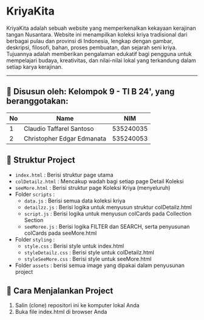# KriyaKita

KriyaKita adalah sebuah website yang memperkenalkan kekayaan kerajinan tangan Nusantara. Website ini menampilkan koleksi kriya tradisional dari berbagai pulau dan provinsi di Indonesia, 
lengkap dengan gambar, deskripsi, filosofi, bahan, proses pembuatan, dan sejarah seni kriya. Tujuannya adalah memberikan pengalaman edukatif bagi pengguna untuk mempelajari budaya, 
kreativitas, dan nilai-nilai lokal yang terkandung dalam setiap karya kerajinan.

---

## 📌 Disusun oleh: Kelompok 9 - TI B 24', yang beranggotakan:

| No  | Name                            | NIM       |
| --- | ------------------------------- | --------- |
| 1   | Claudio Taffarel Santoso        | 535240035 |
| 2   | Christopher Edgar Edmanata      | 535240053 |

## 📌 Struktur Project
- `index.html` : Berisi struktur page utama
- `colDetailz.html` : Mencakup wadah bagi setiap page Detail Koleksi
- `seeMore.html` : Berisi struktur page Koleksi Kriya (menyeluruh)
- Folder `scripts` :
  - `data.js` : Berisi semua data koleksi kriya
  - `detailzz.js` : Berisi logika untuk menyusun struktur colDetailz.html
  - `script.js` : Berisi logika untuk menyusun colCards pada Collection Section
  - `seeMoree.js` : Berisi logika FILTER dan SEARCH, serta penyusunan colCards pada seeMore.html
- Folder `styling` :
  - `style.css` : Berisi style untuk index.html
  - `styleDetailz.css` : Berisi style untuk colDetailz.html
  - `styleSeeMore.css` : Berisi style untuk seeMore.html
- Folder `assets` : berisi semua image yang dipakai dalam penyusunan project


## 📌 Cara Menjalankan Project
1. Salin (clone) repositori ini ke komputer lokal Anda
2. Buka file index.html di browser Anda

